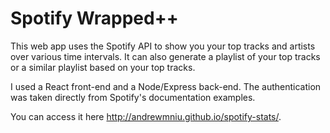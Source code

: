 # Spotify Wrapped++

This web app uses the Spotify API to show you your top tracks and artists over various time intervals. It can also generate a playlist of your top tracks or a similar playlist based on your top tracks.

I used a React front-end and a Node/Express back-end. The authentication was taken directly from Spotify's documentation examples.

You can access it here http://andrewmniu.github.io/spotify-stats/.
